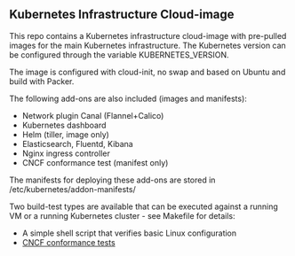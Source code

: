 ## Kubernetes Infrastructure Cloud-image

This repo contains a Kubernetes infrastructure cloud-image with pre-pulled
images for the main Kubernetes infrastructure.  The Kubernetes version can be
configured through the variable KUBERNETES_VERSION.

The image is configured with cloud-init, no swap and based on Ubuntu and build
with Packer.

The following add-ons are also included (images and manifests):

 - Network plugin Canal (Flannel+Calico)
 - Kubernetes dashboard
 - Helm (tiller, image only)
 - Elasticsearch, Fluentd, Kibana
 - Nginx ingress controller
 - CNCF conformance test (manifest only)

The manifests for deploying these add-ons are stored in /etc/kubernetes/addon-manifests/

Two build-test types are available that can be executed against a running VM or
a running Kubernetes cluster - see Makefile for details:

 - A simple shell script that verifies basic Linux configuration
 - [CNCF conformance tests](https://github.com/cncf/k8s-conformance/blob/master/instructions.md)